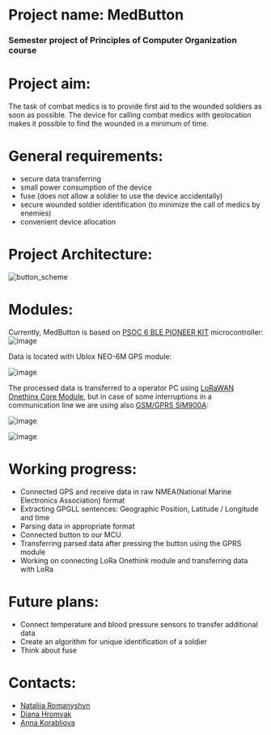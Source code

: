 # Project name: MedButton

### Semester project of Principles of Computer Organization course

# Project aim:
The task of combat medics is to provide first aid to the wounded soldiers as soon as possible. The device for calling combat medics with geolocation makes it possible to find the wounded in a minimum of time. 

# General requirements:

- secure data transferring
- small power consumption of the device
- fuse (does not allow a soldier to use the device accidentally)
- secure wounded soldier identification  (to minimize the call of medics by enemies) 
- convenient device allocation

# Project Architecture:
![button_scheme](https://user-images.githubusercontent.com/57792587/104817794-31aa9400-582c-11eb-9132-d88ef78cf1a9.jpg)


# Modules:
Currently, MedButton is based on [PSOC 6 BLE PIONEER KIT](https://www.cypress.com/documentation/development-kitsboards/psoc-6-ble-pioneer-kit-cy8ckit-062-ble) microcontroller:
![image](https://user-images.githubusercontent.com/57792587/104818743-2bb7b180-5832-11eb-9194-ea758e3505d8.png)


Data is located with Ublox NEO-6M GPS module:


![image](https://user-images.githubusercontent.com/57792587/104818846-aed90780-5832-11eb-8680-ed09a42f007a.png)


The processed data is transferred to a operator PC using [LoRaWAN Onethinx Core Module](https://www.onethinx.com/module.html), but in case of some interruptions in a communication line we are using also [GSM/GPRS SIM900A](https://www.itead.cc/sim900-sim900a-gsm-gprs-minimum-system-module.html):

![image](https://user-images.githubusercontent.com/57792587/104819286-2b6ce580-5835-11eb-83d5-5dda4e13de9a.png)

![image](https://user-images.githubusercontent.com/57792587/104819149-425f0800-5834-11eb-9384-cc11adebe060.png)

# Working progress:
- Connected GPS and receive data in raw NMEA(National Marine Electronics Association) format
- Extracting GPGLL sentences: Geographic Position, Latitude / Longitude and time 
- Parsing data in appropriate format
- Connected button to our MCU
- Transferring parsed data after pressing the button using the GPRS module
- Working on connecting LoRa Onethink module and transferring data with LoRa

# Future plans:
- Connect temperature and blood pressure sensors to transfer additional data
- Create an algorithm for unique identification of a soldier
- Think about fuse

# Contacts:
- [Nataliia Romanyshyn](https://github.com/romanyshyn-natalia)
- [Diana Hromyak](https://github.com/Diana-Doe)
- [Anna Korabliova](https://github.com/anika02)
